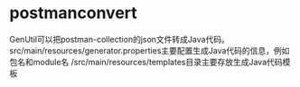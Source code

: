 # postmanconvert
GenUtil可以把postman-collection的json文件转成Java代码。
src/main/resources/generator.properties主要配置生成Java代码的信息，例如包名和module名
/src/main/resources/templates目录主要存放生成Java代码模板
